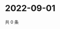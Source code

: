 # 2022-09-01

共 0 条

<!-- BEGIN WEIBO -->
<!-- 最后更新时间 Thu Sep 01 2022 07:01:21 GMT+0800 (China Standard Time) -->

<!-- END WEIBO -->
